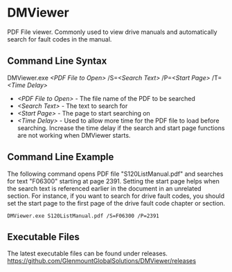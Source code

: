 # DMViewer
PDF File viewer. Commonly used to view drive manuals and automatically search for fault codes in the manual.

## Command Line Syntax
DMViewer.exe *\<PDF File to Open\>* /S=*\<Search Text\>* /P=*\<Start Page\>* /T=*\<Time Delay\>*
- *\<PDF File to Open\>* - The file name of the PDF to be searched
- *\<Search Text\>* - The text to search for
- *\<Start Page\>* - The page to start searching on
- *\<Time Delay\>* - Used to allow more time for the PDF file to load before searching. Increase the time delay if the search and start page functions are not working when DMViewer starts.

## Command Line Example
The following command opens PDF file "S120ListManual.pdf" and searches for text "F06300" starting at page 2391. Setting the start page helps when the search text is referenced earlier in the document in an unrelated section. For instance, if you want to search for drive fault codes, you should set the start page to the first page of the drive fault code chapter or section.

```DMViewer.exe S120ListManual.pdf /S=F06300 /P=2391```

## Executable Files
The latest executable files can be found under releases.
https://github.com/GlenmountGlobalSolutions/DMViewer/releases

